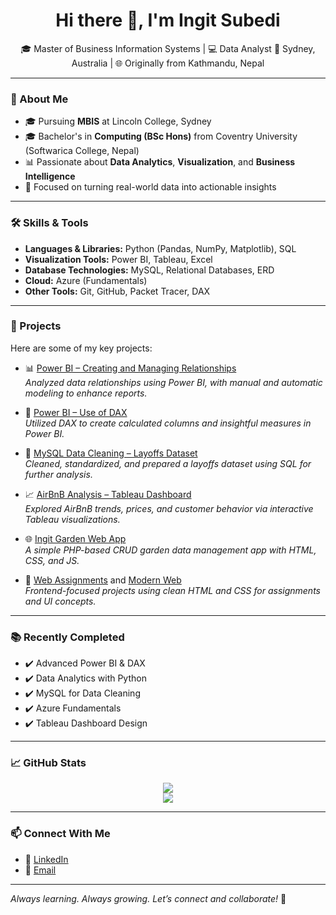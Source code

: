 <h1 align="center">Hi there 👋, I'm Ingit Subedi</h1>

<p align="center">
🎓 Master of Business Information Systems | 💻 Data Analyst  
📍 Sydney, Australia | 🌐 Originally from Kathmandu, Nepal  
</p>

---

### 🧠 About Me

- 🎓 Pursuing **MBIS** at Lincoln College, Sydney  
- 🎓 Bachelor's in **Computing (BSc Hons)** from Coventry University (Softwarica College, Nepal)  
- 📊 Passionate about **Data Analytics**, **Visualization**, and **Business Intelligence**  
- 📌 Focused on turning real-world data into actionable insights

---

### 🛠️ Skills & Tools

- **Languages & Libraries:** Python (Pandas, NumPy, Matplotlib), SQL  
- **Visualization Tools:** Power BI, Tableau, Excel  
- **Database Technologies:** MySQL, Relational Databases, ERD  
- **Cloud:** Azure (Fundamentals)  
- **Other Tools:** Git, GitHub, Packet Tracer, DAX

---

### 📌 Projects

Here are some of my key projects:

- 📊 [Power BI – Creating and Managing Relationships](https://github.com/ingit931/Creating-Managing-Relationship-in-Power-BI)  
  *Analyzed data relationships using Power BI, with manual and automatic modeling to enhance reports.*

- 🧮 [Power BI – Use of DAX](https://github.com/ingit931/Use-of-DAX-in-Power-BI)  
  *Utilized DAX to create calculated columns and insightful measures in Power BI.*

- 🧹 [MySQL Data Cleaning – Layoffs Dataset](https://github.com/ingit931/mysql-datacleaning-layoffs)  
  *Cleaned, standardized, and prepared a layoffs dataset using SQL for further analysis.*

- 📈 [AirBnB Analysis – Tableau Dashboard](https://github.com/ingit931/AirBnB-Tableau-Full-Project)  
  *Explored AirBnB trends, prices, and customer behavior via interactive Tableau visualizations.*

- 🌐 [Ingit Garden Web App](https://github.com/ingit931/ingitgarden)  
  *A simple PHP-based CRUD garden data management app with HTML, CSS, and JS.*

- 🧾 [Web Assignments](https://github.com/ingit931/webassign) and [Modern Web](https://github.com/ingit931/Modernwebassign)  
  *Frontend-focused projects using clean HTML and CSS for assignments and UI concepts.*

---

### 📚 Recently Completed

- ✔️ Advanced Power BI & DAX  
- ✔️ Data Analytics with Python  
- ✔️ MySQL for Data Cleaning  
- ✔️ Azure Fundamentals  
- ✔️ Tableau Dashboard Design  

---

### 📈 GitHub Stats

<p align="center">
  <img src="https://github-readme-stats.vercel.app/api?username=ingit931&show_icons=true&theme=radical" />
  <br />
  <img src="https://github-readme-stats.vercel.app/api/top-langs/?username=ingit931&layout=compact&theme=radical" />
</p>

---

### 📫 Connect With Me

- 💼 [LinkedIn](https://www.linkedin.com/in/ingit-subedi-8411a8243/)   
- 📧 [Email](ingit.subedi1@gmail.com) 

---

*Always learning. Always growing. Let’s connect and collaborate!* 🌱
